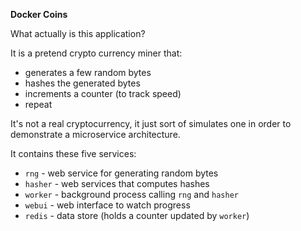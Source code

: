 **Docker Coins**

What actually is this application?

It is a pretend crypto currency miner that:

* generates a few random bytes
* hashes the generated bytes
* increments a counter (to track speed)
* repeat

It's not a real cryptocurrency, it just sort of simulates one in order to demonstrate a microservice architecture.

It contains these five services:

* `rng` - web service for generating random bytes
* `hasher` - web services that computes hashes
* `worker` - background process calling `rng` and `hasher`
* `webui` - web interface to watch progress
* `redis` - data store (holds a counter updated by `worker`)
